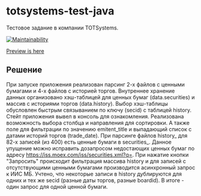 # totsystems-test-java
Тестовое задание в компании TOTSystems.

[![Maintainability](https://api.codeclimate.com/v1/badges/f6fb7a41d043c58248cb/maintainability)](https://codeclimate.com/github/popkovandrey/totsystems-test-java/maintainability)

[Preview is here](https://tranquil-refuge-71409.herokuapp.com/)

## Решение

При запуске приложения реализован парсинг 2-х файлов с ценными бумагами и 4-х файлов с историей торгов. Внутреннее хранение данных организовано хэш-таблицей для ценных бумаг (data.securities) и массив с историями торгов (data.history). Выбор хэш-таблицы обусловлен быстрым связыванием по ключу (secid) с таблицей history. Стейт приложения вывел в консоль для ознакомления. 
Реализована возможность выбора столбца и направления для сортировки. А также поле для фильтрации по значению emitent_title и выпадающий список с датами историй торгов (trade_date).
При парсинге файлов history_ для 82-х записей (из 400) есть ценные бумаги в securities_. Данное упущение можно исправить дозапросом недостающих ценных бумаг по адресу https://iss.moex.com/iss/securities.xml?q=. При нажатие кнопки "Запросить" происходит фильтрация массива history и для записей с отсутствующими ценными бумагами производится асинхронный запрос к ИИС МБ. Учтено, что некоторые записи в history дублируются для одних и тех же secid (разные даты торгов, разные boardid). В итоге - один запрос для одной ценной бумаги. 
